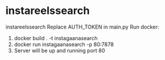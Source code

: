 # instareelssearch
instareelssearch
Replace AUTH_TOKEN in main.py
Run docker:
  1. docker build . -t instagaanasearch
  2. docker run instagaanasearch -p 80:7878
  3. Server will be up and running port 80
